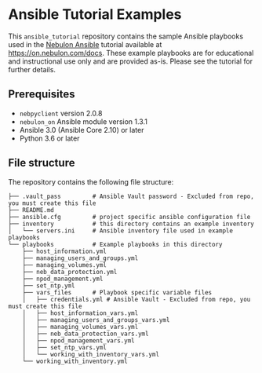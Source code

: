 # Ansible Tutorial Examples

This `ansible_tutorial` repository contains the sample Ansible playbooks used in the
[Nebulon Ansible](https://on.nebulon.com/docs/en-us/tutorials/tutorial-ansible/8041667baadd168c8333f3aa991637c1)
tutorial available at <https://on.nebulon.com/docs>. These example playbooks are for educational
and instructional use only and are provided as-is. Please see the tutorial for further details.

## Prerequisites

- `nebpyclient` version 2.0.8
- `nebulon_on` Ansible module version 1.3.1
- Ansible 3.0 (Ansible Core 2.10) or later
- Python 3.6 or later

## File structure

The repository contains the following file structure:

```shell
├── .vault_pass         # Ansible Vault password - Excluded from repo, you must create this file 
├── README.md
├── ansible.cfg         # project specific ansible configuration file
├── inventory           # this directory contains an example inventory
│   └── servers.ini     # Ansible inventory file used in example playbooks
└── playbooks           # Example playbooks in this directory 
    ├── host_information.yml
    ├── managing_users_and_groups.yml
    ├── managing_volumes.yml
    ├── neb_data_protection.yml
    ├── npod_management.yml
    ├── set_ntp.yml
    ├── vars_files      # Playbook specific variable files
    │   ├── credentials.yml # Ansible Vault - Excluded from repo, you must create this file 
    │   ├── host_information_vars.yml
    │   ├── managing_users_and_groups_vars.yml
    │   ├── managing_volumes_vars.yml
    │   ├── neb_data_protection_vars.yml
    │   ├── npod_management_vars.yml
    │   ├── set_ntp_vars.yml
    │   └── working_with_inventory_vars.yml
    └── working_with_inventory.yml
```
